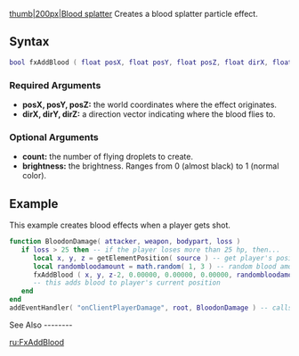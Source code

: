 [thumb|200px|Blood splatter](/docs/image:fxblood.png.md "wikilink") Creates a blood splatter particle effect.

Syntax
------

``` lua
bool fxAddBlood ( float posX, float posY, float posZ, float dirX, float dirY, float dirZ, [int count=1, float brightness=1.0] )
```

### Required Arguments

-   **posX, posY, posZ:** the world coordinates where the effect originates.
-   **dirX, dirY, dirZ:** a direction vector indicating where the blood flies to.

### Optional Arguments

-   **count:** the number of flying droplets to create.
-   **brightness:** the brightness. Ranges from 0 (almost black) to 1 (normal color).

Example
-------

<section name="Client" class="client" show="true">
This example creates blood effects when a player gets shot.

``` lua
function BloodonDamage( attacker, weapon, bodypart, loss )
   if loss > 25 then -- if the player loses more than 25 hp, then...
      local x, y, z = getElementPosition( source ) -- get player's position for adding blood
      local randombloodamount = math.random( 1, 3 ) -- random blood amount 1-3
      fxAddBlood ( x, y, z-2, 0.00000, 0.00000, 0.00000, randombloodamount, 1 )
      -- this adds blood to player's current position
   end
end
addEventHandler( "onClientPlayerDamage", root, BloodonDamage ) -- calls the function when a player loses hp
```

</section>
See Also
--------

[ru:FxAddBlood](/docs/ru:fxaddblood.md "wikilink")
